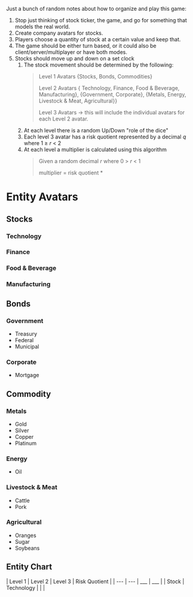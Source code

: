 Just a bunch of random notes about how to organize and play this game:

1. Stop just thinking of stock ticker, the game, and go for something that models the real world.
1. Create company avatars for stocks.
1. Players choose a quantity of stock at a certain value and keep that.
1. The game should be either turn based, or it could also be client/server/multiplayer or have both modes.
1. Stocks should move up and down on a set clock
    1. The stock movement should be determined by the following:
        > Level 1 Avatars {Stocks, Bonds, Commodities}
        >
        > Level 2 Avatars { Technology, Finance, Food & Beverage, Manufacturing}, {Government, Corporate}, {Metals, Energy, Livestock & Meat, Agricultural}}
        >
        > Level 3 Avatars -> this will include the individual avatars for each Level 2 avatar.
    1. At each level there is a random Up/Down "role of the dice"
    1. Each level 3 avatar has a risk quotient represented by a decimal _q_ where 1 &geq; _r_ &lt; 2
    1. At each level a multiplier is calculated using this algorithm
        > Given a random decimal _r_ where 0 &gt; _r_ &lt; 1
        >
        > multiplier = risk quotient * 
# Entity Avatars

## Stocks
### Technology
### Finance
### Food & Beverage
### Manufacturing

## Bonds
### Government
- Treasury 
- Federal
- Municipal
### Corporate 
- Mortgage


## Commodity
### Metals 
- Gold
- Silver
- Copper
- Platinum
### Energy
- Oil
### Livestock & Meat
- Cattle
- Pork
### Agricultural
- Oranges
- Sugar
- Soybeans

## Entity Chart
| Level 1 | Level 2 | Level 3 | Risk Quotient |
| --- | --- | ___ | ___ |
| Stock | Technology | | |
